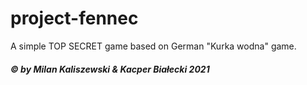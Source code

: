 # project-fennec
 A simple TOP SECRET game based on German "Kurka wodna" game.

##### &copy; by Milan Kaliszewski & Kacper Białecki 2021
